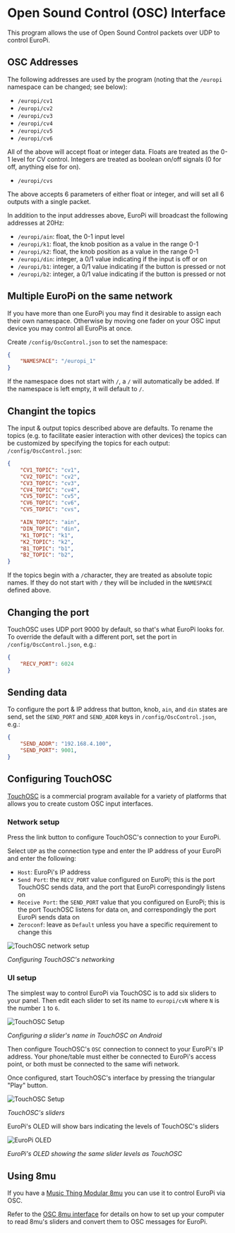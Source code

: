 # Open Sound Control (OSC) Interface

This program allows the use of Open Sound Control packets over UDP to control
EuroPi.

## OSC Addresses

The following addresses are used by the program (noting that the `/europi` namespace
can be changed; see below):

- `/europi/cv1`
- `/europi/cv2`
- `/europi/cv3`
- `/europi/cv4`
- `/europi/cv5`
- `/europi/cv6`

All of the above will accept float or integer data. Floats are treated as the 0-1
level for CV control. Integers are treated as boolean on/off signals (0 for off, anything
else for on).

- `/europi/cvs`

The above accepts 6 parameters of either float or integer, and will set all 6 outputs
with a single packet.

In addition to the input addresses above, EuroPi will broadcast the following addresses
at 20Hz:

- `/europi/ain`: float, the 0-1 input level
- `/europi/k1`: float, the knob position as a value in the range 0-1
- `/europi/k2`: float, the knob position as a value in the range 0-1
- `/europi/din`: integer, a 0/1 value indicating if the input is off or on
- `/europi/b1`: integer, a 0/1 value indicating if the button is pressed or not
- `/europi/b2`: integer, a 0/1 value indicating if the button is pressed or not

## Multiple EuroPi on the same network

If you have more than one EuroPi you may find it desirable to assign each their own
namespace. Otherwise by moving one fader on your OSC input device you may control
all EuroPis at once.

Create `/config/OscControl.json` to set the namespace:

```json
{
    "NAMESPACE": "/europi_1"
}
```

If the namespace does not start with `/`, a `/` will automatically be added.  If the namespace
is left empty, it will default to `/`.

## Changint the topics

The input & output topics described above are defaults. To rename the topics (e.g. to facilitate
easier interaction with other devices) the topics can be customized by specifying the topics for
each output: `/config/OscControl.json`:

```json
{
    "CV1_TOPIC": "cv1",
    "CV2_TOPIC": "cv2",
    "CV3_TOPIC": "cv3",
    "CV4_TOPIC": "cv4",
    "CV5_TOPIC": "cv5",
    "CV6_TOPIC": "cv6",
    "CVS_TOPIC": "cvs",

    "AIN_TOPIC": "ain",
    "DIN_TOPIC": "din",
    "K1_TOPIC": "k1",
    "K2_TOPIC": "k2",
    "B1_TOPIC": "b1",
    "B2_TOPIC": "b2",
}
```

If the topics begin with a `/`character, they are treated as absolute topic names. If they do not
start with `/` they will be included in the `NAMESPACE` defined above.

## Changing the port

TouchOSC uses UDP port 9000 by default, so that's what EuroPi looks for. To override
the default with a different port, set the port in `/config/OscControl.json`, e.g.:

```json
{
    "RECV_PORT": 6024
}
```

## Sending data

To configure the port & IP address that button, knob, `ain`, and `din` states are send,
set the `SEND_PORT` and `SEND_ADDR` keys in `/config/OscControl.json`, e.g.:

```json
{
    "SEND_ADDR": "192.168.4.100",
    "SEND_PORT": 9001,
}
```

## Configuring TouchOSC

[TouchOSC](https://hexler.net/touchosc) is a commercial program available for a variety
of platforms that allows you to create custom OSC input interfaces.

### Network setup

Press the link button to configure TouchOSC's connection to your EuroPi.

Select `UDP` as the connection type and enter the IP address of your EuroPi and
enter the following:
- `Host`: EuroPi's IP address
- `Send Port`: the `RECV_PORT` value configured on EuroPi; this is the port TouchOSC
  sends data, and the port that EuroPi correspondingly listens on
- `Receive Port`: the `SEND_PORT` value that you configured on EuroPi; this is the
  port TouchOSC listens for data on, and correspondingly the port EuroPi sends data on
- `Zeroconf`: leave as `Default` unless you have a specific requirement to change this

![TouchOSC network setup](./osc_control-docs/touchosc-ports.png)

_Configuring TouchOSC's networking_

### UI setup

The simplest way to control EuroPi via TouchOSC is to add six sliders to your panel.
Then edit each slider to set its name to `europi/cvN` where `N` is the number `1` to
`6`.

![TouchOSC Setup](./osc_control-docs/touchosc-setup.png)

_Configuring a slider's name in TouchOSC on Android_

Then configure TouchOSC's `OSC` connection to connect to your EuroPi's IP address. Your
phone/table must either be connected to EuroPi's access point, or both must be connected
to the same wifi network.

Once configured, start TouchOSC's interface by pressing the triangular "Play" button.

![TouchOSC Setup](./osc_control-docs/touchosc-sliders.png)

_TouchOSC's sliders_

EuroPi's OLED will show bars indicating the levels of TouchOSC's sliders

![EuroPi OLED](./osc_control-docs/osc-oled.jpg)

_EuroPi's OLED showing the same slider levels as TouchOSC_

## Using 8mu

If you have a [Music Thing Modular 8mu](https://www.musicthing.co.uk/8mu_page/)
you can use it to control EuroPi via OSC.

Refer to the [OSC 8mu interface](/software/desktop/osc_8mu.md) for details on
how to set up your computer to read 8mu's sliders and convert them to OSC
messages for EuroPi.

